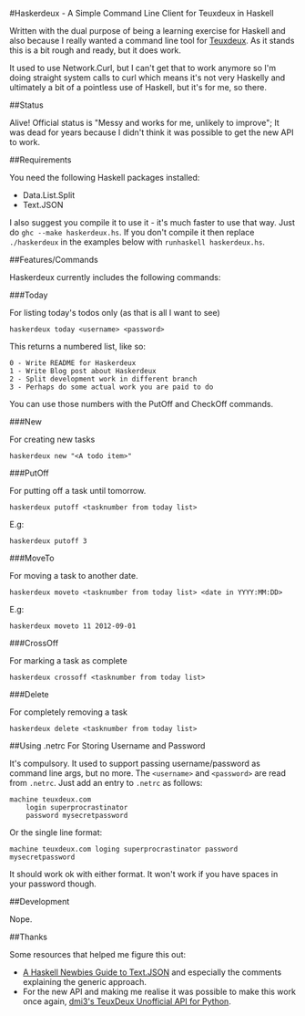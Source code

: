 #Haskerdeux - A Simple Command Line Client for Teuxdeux in Haskell

Written with the dual purpose of being a learning exercise for Haskell and also because I really wanted a command line tool for [Teuxdeux](http://teuxdeux.com). As it stands this is a bit rough and ready, but it does work.

It used to use Network.Curl, but I can't get that to work anymore so I'm doing straight system calls to curl which means it's not very Haskelly and ultimately a bit of a pointless use of Haskell, but it's for me, so there.

##Status

Alive! Official status is "Messy and works for me, unlikely to improve"; It was dead for years because I didn't think it was possible to get the new API to work.


##Requirements

You need the following Haskell packages installed:

- Data.List.Split
- Text.JSON

I also suggest you compile it to use it - it's much faster to use that way. Just do `ghc --make haskerdeux.hs`. If you don't compile it then replace `./haskerdeux` in the examples below with `runhaskell haskerdeux.hs`.


##Features/Commands

Haskerdeux currently includes the following commands: 

###Today

For listing today's todos only (as that is all I want to see)

`haskerdeux today <username> <password>`

This returns a numbered list, like so:

	0 - Write README for Haskerdeux
	1 - Write Blog post about Haskerdeux
	2 - Split development work in different branch
	3 - Perhaps do some actual work you are paid to do

You can use those numbers with the PutOff and CheckOff commands.

###New

For creating new tasks

`haskerdeux new "<A todo item>"`

###PutOff

For putting off a task until tomorrow.

`haskerdeux putoff <tasknumber from today list>`

E.g:

`haskerdeux putoff 3`

###MoveTo

For moving a task to another date.

`haskerdeux moveto <tasknumber from today list> <date in YYYY:MM:DD>`

E.g:

`haskerdeux moveto 11 2012-09-01`

###CrossOff

For marking a task as complete

`haskerdeux crossoff <tasknumber from today list>`

###Delete

For completely removing a task

`haskerdeux delete <tasknumber from today list>`


##Using .netrc For Storing Username and Password

It's compulsory. It used to support passing username/password as command line args, but no more. The `<username>` and `<password>` are read from `.netrc`. Just add an entry to `.netrc` as follows:

	machine teuxdeux.com
		login superprocrastinator
		password mysecretpassword

Or the single line format:

	machine teuxdeux.com loging superprocrastinator password mysecretpassword

It should work ok with either format. It won't work if you have spaces in your password though.


##Development

Nope.


##Thanks

Some resources that helped me figure this out:

- [A Haskell Newbies Guide to Text.JSON](http://www.amateurtopologist.com/blog/2010/11/05/a-haskell-newbies-guide-to-text-json/) and especially the comments explaining the generic approach.
- For the new API and making me realise it was possible to make this work once again, [dmi3's TeuxDeux Unofficial API for Python](https://github.com/dmi3/teuxdeux).
